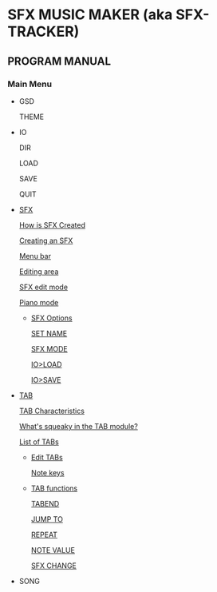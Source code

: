 # SFX MUSIC MAKER (aka SFX-TRACKER)

## PROGRAM MANUAL

### Main Menu

- GSD

	THEME

- IO

	DIR

    LOAD

    SAVE

    QUIT

- [SFX](./SFX_EN.md)

    [How is SFX Created](./SFX_EN.md#how-is-sfx-created)

    [Creating an SFX](./SFX_EN.md#creating-an-sfx)

    [Menu bar](./SFX_EN.md#menu-bar)

    [Editing area](./SFX_EN.md#editing-area)

    [SFX edit mode](./SFX_EN.md#sfx-edit-mode)

    [Piano mode](./SFX_EN.md#piano-mode)

  - [SFX Options](./SFX_EN.md#options-sfx)

	  [SET NAME](./SFX_EN.md#set-name)

	  [SFX MODE](./SFX_EN.md#sfx-mod-mode)

	  [IO>LOAD](./SFX_EN.md#ioload)

	  [IO>SAVE](./SFX_EN.md#iosave)

- [TAB](./TAB_EN.md)

    [TAB Characteristics](./TAB_EN.md#cechy-characteristic-for-tabs)

    [What's squeaky in the TAB module?](./TAB_EN.md#whats-squeaky-in-module-tab)

    [List of TABs](./TAB_EN.md#list-of-tabs)

  - [Edit TABs](./TAB_EN.md#edit-tabs)

      [Note keys](./TAB_EN.md#note-keys)

  - [TAB functions](./TAB_EN.md#tab-functions)

      [TABEND](./TAB_EN.md#tabend)

      [JUMP TO](./TAB_EN.md#jump-to)

      [REPEAT](./TAB_EN.md#repeat)

      [NOTE VALUE](./TAB_EN.md#note-value)

      [SFX CHANGE](./TAB_EN.md#sfx-change)

- SONG
